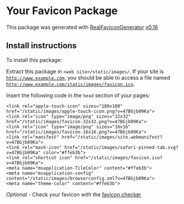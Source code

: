 # Your Favicon Package

This package was generated with [RealFaviconGenerator](https://realfavicongenerator.net/) [v0.16](https://realfavicongenerator.net/change_log#v0.16)

## Install instructions

To install this package:

Extract this package in <code>&lt;web site&gt;/static/images/</code>. If your site is <code>http://www.example.com</code>, you should be able to access a file named <code>http://www.example.com/static/images/favicon.ico</code>.

Insert the following code in the `head` section of your pages:

    <link rel="apple-touch-icon" sizes="180x180" href="/static/images/apple-touch-icon.png?v=47BGjb09Ka">
    <link rel="icon" type="image/png" sizes="32x32" href="/static/images/favicon-32x32.png?v=47BGjb09Ka">
    <link rel="icon" type="image/png" sizes="16x16" href="/static/images/favicon-16x16.png?v=47BGjb09Ka">
    <link rel="manifest" href="/static/images/site.webmanifest?v=47BGjb09Ka">
    <link rel="mask-icon" href="/static/images/safari-pinned-tab.svg?v=47BGjb09Ka" color="#ffeb3b">
    <link rel="shortcut icon" href="/static/images/favicon.ico?v=47BGjb09Ka">
    <meta name="msapplication-TileColor" content="#ffeb3b">
    <meta name="msapplication-config" content="/static/images/browserconfig.xml?v=47BGjb09Ka">
    <meta name="theme-color" content="#ffeb3b">

*Optional* - Check your favicon with the [favicon checker](https://realfavicongenerator.net/favicon_checker)